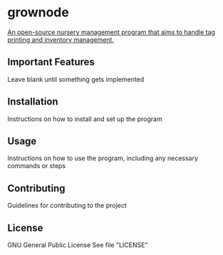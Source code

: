 # grownode
[An open-source nursery management program that aims to handle tag printing and inventory management.
](https://github.com/jaalte/grownode.git)

## Important Features

Leave blank until something gets implemented

## Installation

Instructions on how to install and set up the program

## Usage

Instructions on how to use the program, including any necessary commands or steps

## Contributing

Guidelines for contributing to the project

## License

GNU General Public License
See file "LICENSE"
